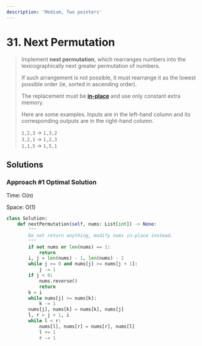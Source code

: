 ```yaml
---
description: 'Medium, Two pointers'
---
```


# 31. Next Permutation

> Implement **next permutation**, which rearranges numbers into the lexicographically next greater permutation of numbers.
>
> If such arrangement is not possible, it must rearrange it as the lowest possible order \(ie, sorted in ascending order\).
>
> The replacement must be [**in-place**](http://en.wikipedia.org/wiki/In-place_algorithm) and use only constant extra memory.
>
> Here are some examples. Inputs are in the left-hand column and its corresponding outputs are in the right-hand column.
>
> `1,2,3` → `1,3,2`  
> `3,2,1` → `1,2,3`  
> `1,1,5` → `1,5,1`

## Solutions

### Approach \#1 Optimal Solution

Time: O\(n\)

Space: O\(1\)

```python
class Solution:
    def nextPermutation(self, nums: List[int]) -> None:
        """
        Do not return anything, modify nums in-place instead.
        """
        if not nums or len(nums) == 1:
            return
        i, j = len(nums) - 1, len(nums) - 2
        while j >= 0 and nums[j] >= nums[j + 1]:
            j -= 1
        if j < 0:
            nums.reverse()
            return
        k = i
        while nums[j] >= nums[k]:
            k -= 1
        nums[j], nums[k] = nums[k], nums[j]
        l, r = j + 1, i
        while l < r:
            nums[l], nums[r] = nums[r], nums[l]
            l += 1
            r -= 1
```

